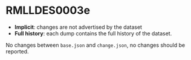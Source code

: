 # RMLLDES0003e

- **Implicit**: changes are not advertised by the dataset
- **Full history**: each dump contains the full history of the dataset.

No changes between `base.json` and `change.json`, no changes should be reported.
